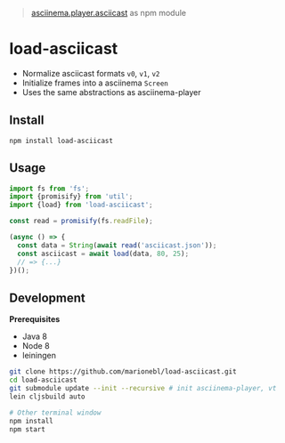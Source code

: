 > [asciinema.player.asciicast][source] as npm module

# load-asciicast

* Normalize asciicast formats `v0`, `v1`, `v2`
* Initialize frames into a asciinema `Screen`
* Uses the same abstractions as asciinema-player

## Install

```
npm install load-asciicast
```

## Usage

```js
import fs from 'fs';
import {promisify} from 'util';
import {load} from 'load-asciicast';

const read = promisify(fs.readFile);

(async () => {
  const data = String(await read('asciicast.json'));
  const asciicast = await load(data, 80, 25);
  // => {...}
})();
```

## Development

**Prerequisites**

* Java 8
* Node 8
* leiningen

```sh
git clone https://github.com/marionebl/load-asciicast.git
cd load-asciicast
git submodule update --init --recursive # init asciinema-player, vt
lein cljsbuild auto

# Other terminal window
npm install
npm start
```

[source]: https://github.com/asciinema/asciinema-player
